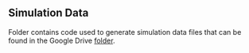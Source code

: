 ## Simulation Data

Folder contains code used to generate simulation data files that can be found in the Google Drive [folder](https://drive.google.com/drive/folders/1FqzzlJ_KDEQDeqNrzLtTre8OLD1OvVPq?usp=sharing).
